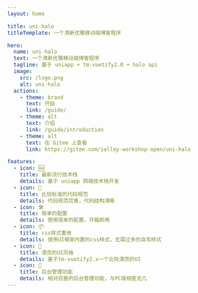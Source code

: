```yaml
---
layout: home

title: uni-halo
titleTemplate: 一个清新优雅移动端博客程序

hero:
  name: uni-halo
  text: 一个清新优雅移动端博客程序
  tagline: 基于 uniapp + tm-vuetify2.0 + halo api
  image:
    src: /logo.png
    alt: uni-halo
  actions:
    - theme: brand
      text: 开始
      link: /guide/
    - theme: alt
      text: 介绍
      link: /guide/introduction
    - theme: alt
      text: 在 Gitee 上查看
      link: https://gitee.com/ialley-workshop-open/uni-halo

features:
  - icon: 🆕
    title: 最新流行技术栈
    details: 基于 uniapp 跨端技术栈开发
  - icon: 🦋
    title: 比较标准的代码规范
    details: 代码规范完善，代码结构清晰
  - icon: 🛠️
    title: 简单的配置
    details: 使用简单的配置，开箱即用
  - icon: 📦
    title: css样式重用
    details: 使用UI框架内置的css样式，无需过多的自写样式
  - icon: 🔩
    title: 漂亮的UI风格
    details: 基于tm-vuetify2.x一个比较漂亮的UI
  - icon: 🔑
    title: 后台管理功能
    details: 相对完善的后台管理功能，与PC端相差无几
---
```

